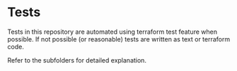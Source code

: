 # Tests

Tests in this repository are automated using terraform test feature when possible. If not possible (or reasonable) tests are written as text or terraform code.

Refer to the subfolders for detailed explanation. 